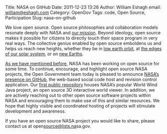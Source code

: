 Title: NASA on GitHub
Date: 2011-12-23 13:26
Author: William Eshagh
email: william@eshagh.com
Category: OpenGov
Tags: code, Open Source, Participation
Slug: nasa-on-github

We love open source. Open source philosophies and collaboration models
resonate deeply with NASA and [our mission][]. Beyond ideology, open
source makes it possible for citizens to directly touch their space
program in very real ways. The collective genius enabled by open source
emboldens us and helps us reach new heights, whether they be in [low
earth orbit][], at [the edges of our solar system][], or on [new
Earths][].

[As we have mentioned before][], NASA has been working on open source
for some time. To continue, encourage, and highlight open source NASA
projects, the Open Government team today is pleased to announce [NASA’s
presence on GitHub][], the web-based social code host and revision
control application. Our [first public repository][] houses NASA’s
popular World Wind Java project, an open source 3D interactive world
viewer. In addition, we are actively reaching out to other open source
software projects within NASA and encouraging them to make use of this
and similar resources. We hope that highly visible and coordinated
hosting of projects will stimulate development and awareness.

If you have an open source NASA project you would like to share, please
contact us at open<span style="display: none;">no
spam</span>source@lists.na<span style="display: none;">no
spam</span>sa.gov.

  [our mission]: http://www.nasa.gov/about/highlights/what_does_nasa_do.html
  [low earth orbit]: http://www.nasa.gov/home/hqnews/2011/dec/HQ_11-413_SpaceX_ISS_Flight.html
  [the edges of our solar system]: http://voyager.jpl.nasa.gov/news/new_region.html
  [new Earths]: http://kepler.nasa.gov/news/nasakeplernews/index.cfm?FuseAction=ShowNews&NewsID=165
  [As we have mentioned before]: http://open.nasa.gov/blog/2011/09/08/open-source-development-at-nasa/
  [NASA’s presence on GitHub]: https://github.com/nasa
  [first public repository]: https://github.com/nasa/World-Wind-Java
